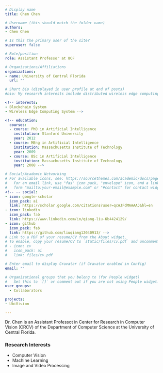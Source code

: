 ```yaml
---
# Display name
title: Chen Chen

# Username (this should match the folder name)
authors:
- Chen Chen

# Is this the primary user of the site?
superuser: false

# Role/position
role: Assistant Professor at UCF

# Organizations/Affiliations
organizations:
- name: University of Central Florida
  url: ""

# Short bio (displayed in user profile at end of posts)
#bio: My research interests include distributed wireless edge computing and blockchain systems.

<!-- interests:
- Blockchain System 
- Wireless Edge Computing System -->

<!-- education:
  courses:
  - course: PhD in Artificial Intelligence
    institution: Stanford University
    year: 2012
  - course: MEng in Artificial Intelligence
    institution: Massachusetts Institute of Technology
    year: 2009
  - course: BSc in Artificial Intelligence
    institution: Massachusetts Institute of Technology
    year: 2008 -->

# Social/Academic Networking
# For available icons, see: https://sourcethemes.com/academic/docs/page-builder/#icons
#   For an email link, use "fas" icon pack, "envelope" icon, and a link in the
#   form "mailto:your-email@example.com" or "#contact" for contact widget.
<!-- -- social:
- icon: google-scholar
  icon_pack: ai
  link: https://scholar.google.com/citations?user=qcAJFdMAAAAJ&hl=en
- icon: linkedin
  icon_pack: fab
  link: https://www.linkedin.com/in/qiang-liu-6b4424129/
- icon: github
  icon_pack: fab
  link: https://github.com/liuqiang12040913/ -->
# Link to a PDF of your resume/CV from the About widget.
# To enable, copy your resume/CV to `static/files/cv.pdf` and uncomment the lines below.
# - icon: cv
#   icon_pack: ai
#   link: files/cv.pdf

# Enter email to display Gravatar (if Gravatar enabled in Config)
email: ""

# Organizational groups that you belong to (for People widget)
#   Set this to `[]` or comment out if you are not using People widget.
user_groups:
  - Collaborators

projects:
- UbiVision

---
```

Dr. Chen is an Assistant Professot in Center for Research in Computer Vision (CRCV) of the Department of Computer Science at the University of Central Florida. 

### Research Interests

* Computer Vision
* Machine Learning
* Image and Video Processing


